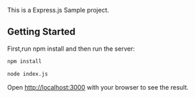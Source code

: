 This is a Express.js Sample project.

## Getting Started

First,run npm install and then run the server:

```bash
npm install

node index.js
```

Open [http://localhost:3000](http://localhost:3000) with your browser to see the result.